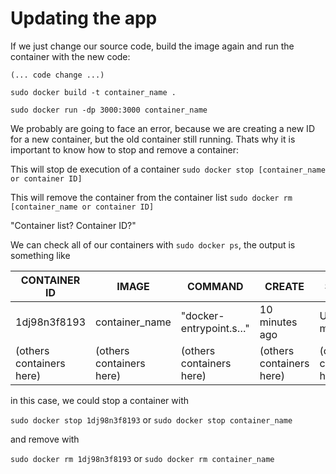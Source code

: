 # Updating the app

If we just change our source code, build the image again and run the container with the new code:

`(... code change ...)`

`sudo docker build -t container_name .`

`sudo docker run -dp 3000:3000 container_name`

We probably are going to face an error, because we are creating a new ID for a new container, but the old container still running. Thats why it is important to know how to stop and remove a container:


This will stop de execution of a container
`sudo docker stop [container_name or container ID]`

This will remove the container from the container list
`sudo docker rm [container_name or container ID]`

"Container list? Container ID?"

We can check all of our containers with `sudo docker ps`, the output is something like

| CONTAINER ID | IMAGE          | COMMAND                | CREATE         | STATUS       | PORTS | NAMES          |
|--------------|----------------|------------------------|----------------|--------------|-------|----------------|
| 1dj98n3f8193 | container_name | "docker-entrypoint.s…" | 10 minutes ago | Up 9 minutes | :3000 | fictional_name |
| (others containers here) | (others containers here)  | (others containers here)  | (others containers here)  | (others containers here)  | (others containers here)  | (others containers here) |

in this case, we could stop a container with

`sudo docker stop 1dj98n3f8193` or `sudo docker stop container_name`

and remove with

`sudo docker rm 1dj98n3f8193` or `sudo docker rm container_name`
